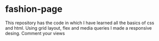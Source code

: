 # fashion-page
This repository has the code in which I have learned all the basics of css and html. Using grid layout, flex and media queries I made a responsive desing. Comment your views


